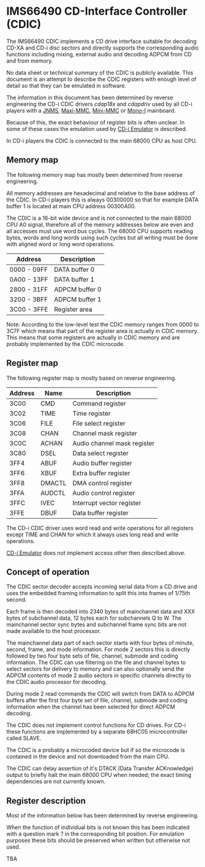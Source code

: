 # IMS66490 CD-Interface Controller (CDIC)

The IMS66490 CDIC implements a CD drive interface suitable for decoding CD-XA and CD-i
disc sectors and directly supports the corresponding audio functions including
mixing, external audio and decoding ADPCM from CD and from memory.

No data sheet or technical summary of the CDIC is publicly available.
This document is an attempt to describe the CDIC
registers with enough level of detail so that they can be emulated in software.

The information in this document has been determined by reverse engineering the
CD-i CDIC drivers *cdap18x* and *cdapdriv* used by all CD-i players with a
[JNMS], [Maxi-MMC], [Mini-MMC] or [Mono-I] mainboard.

Because of this, the exact behaviour of register bits is often unclear. In some
of these cases the emulation used by [CD-i Emulator] is described.

In CD-i players the CDIC is connected to the main 68000 CPU as host CPU.

## Memory map

The following memory map has mostly been determined from reverse engineering. 

All memory addresses are hexadecimal and relative to the base address of
the CDIC. In CD-i players this is always 00300000 so that for example DATA
buffer 1 is located at main CPU address 00300A00.

The CDIC is a 16-bit wide device and is not connected to the main 68000 CPU A0 signal,
therefore all of the memory addresses below are even and all accesses must use word bus cycles.
The 68000 CPU supports reading bytes, words and long words using such cycles but
all writing must be done with aligned word or long word operations.

Address | Description
--- | ---
0000 - 09FF | DATA buffer 0
0A00 - 13FF | DATA buffer 1
2800 - 31FF | ADPCM buffer 0
3200 - 3BFF | ADPCM buffer 1
3C00 - 3FFE | Register area

Note: According to the low-level test the CDIC memory ranges from 0000 to 3C7F
which means that part of the register area is actually in CDIC memory. This
means that some registers are actually in CDIC memory and are probably
implemented by the CDIC microcode.

## Register map

The following register map is mostly based on reverse engineering.

Address | Name | Description
--- | --- | ---
3C00 | CMD | Command register
3C02 | TIME | Time register
3C06 | FILE | File select register
3C08 | CHAN | Channel mask register
3C0C | ACHAN | Audio channel mask register
3C80 | DSEL | Data select register
3FF4 | ABUF | Audio buffer register
3FF6 | XBUF | Extra buffer register
3FF8 | DMACTL | DMA control register
3FFA | AUDCTL | Audio control register
3FFC | IVEC | Interrupt vector register
3FFE | DBUF | Data buffer register

The CD-i CDIC driver uses word read and write operations for all registers except
TIME and CHAN for which it always uses long read and write operations.

[CD-i Emulator] does not implement access other then described above.

## Concept of operation

The CDIC sector decoder accepts incoming serial data from a CD drive and uses
the embedded framing information to split this into frames of 1/75th second.

Each frame is then decoded into 2340 bytes of mainchannel data and XXX bytes of
subchannel data, 12 bytes each for subchannels Q to W. The mainchannel sector
sync bytes and subchannel frame sync bits are not made available to the host
processor.

The mainchannel data part of each sector starts with four bytes of minute,
second, frame, and mode information. For mode 2 sectors this is directly followed
by two four byte sets of file, channel, submode and coding information. The CDIC can
use filtering on the file and channel bytes to select sectors for delivery to
memory and can also optionally send the ADPCM contents of mode 2 audio sectors
in specific channels directly to the CDIC audio processor for decoding.

During mode 2 read commands the CDIC will switch from DATA to ADPCM buffers
after the first four byte set of file, channel, submode and coding information
when the channel has been selected for direct ADPCM decoding.

The CDIC does not implement control functions for CD drives. For CD-i these
functions are implemented by a separate 68HC05 microcontroller called SLAVE.

The CDIC is a probably a microcoded device but if so the microcode is contained
in the device and not downloaded from the main CPU.

The CDIC can delay assertion of it's DTACK (Data Transfer ACKnowledge) output
to briefly halt the main 68000 CPU when needed; the exact timing dependencies
are not currently known.

## Register description

Most of the information below has been determined by reverse engineering.

When the function of individual bits is not known this has been indicated with a
question mark ? in the corresponding bit position. For emulation purposes these
bits should be preserved when written but otherwise not used.

TBA


[JNMS]: http://www.cdiemu.org/players/
[Maxi-MMC]: http://www.cdiemu.org/players/
[Mini-MMC]: http://www.cdiemu.org/players/
[Mono-I]: http://www.cdiemu.org/players/
[CD-i Emulator]: http://www.cdiemu.org/cdiemu/
